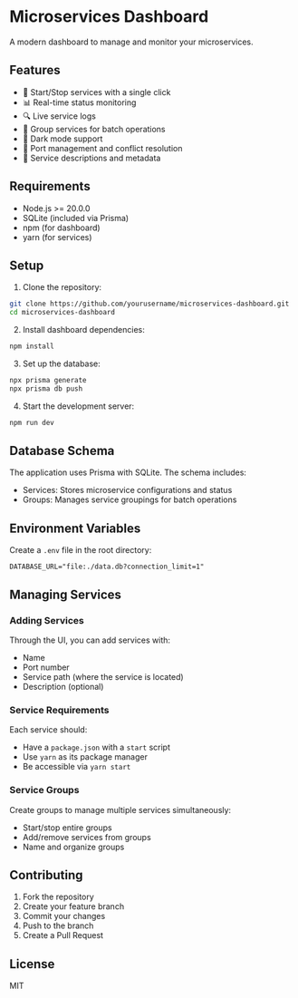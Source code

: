 # Microservices Dashboard

A modern dashboard to manage and monitor your microservices.

## Features

- 🚀 Start/Stop services with a single click
- 📊 Real-time status monitoring
- 🔍 Live service logs
- 👥 Group services for batch operations
- 🌙 Dark mode support
- 🎯 Port management and conflict resolution
- 📝 Service descriptions and metadata

## Requirements

- Node.js >= 20.0.0
- SQLite (included via Prisma)
- npm (for dashboard)
- yarn (for services)

## Setup

1. Clone the repository:

```bash
git clone https://github.com/yourusername/microservices-dashboard.git
cd microservices-dashboard
```

2. Install dashboard dependencies:

```bash
npm install
```

3. Set up the database:

```bash
npx prisma generate
npx prisma db push
```

4. Start the development server:

```bash
npm run dev
```

## Database Schema

The application uses Prisma with SQLite. The schema includes:

- Services: Stores microservice configurations and status
- Groups: Manages service groupings for batch operations

## Environment Variables

Create a `.env` file in the root directory:

```env
DATABASE_URL="file:./data.db?connection_limit=1"
```

## Managing Services

### Adding Services

Through the UI, you can add services with:

- Name
- Port number
- Service path (where the service is located)
- Description (optional)

### Service Requirements

Each service should:

- Have a `package.json` with a `start` script
- Use `yarn` as its package manager
- Be accessible via `yarn start`

### Service Groups

Create groups to manage multiple services simultaneously:

- Start/stop entire groups
- Add/remove services from groups
- Name and organize groups

## Contributing

1. Fork the repository
2. Create your feature branch
3. Commit your changes
4. Push to the branch
5. Create a Pull Request

## License

MIT
